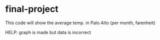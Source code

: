 # final-project

This code will show the average temp. in Palo Alto
(per month, farenheit)


HELP: graph is made but data is incorrect